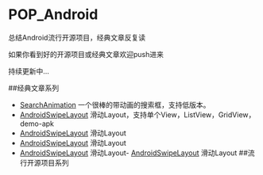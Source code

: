 # POP_Android
总结Android流行开源项目，经典文章反复读

如果你看到好的开源项目或经典文章欢迎push进来

持续更新中...

##经典文章系列
- [SearchAnimation](https://github.com/NiaNingXue/SearchAnimation)  一个很棒的带动画的搜索框，支持低版本。
- [AndroidSwipeLayout](https://github.com/daimajia/AndroidSwipeLayout) 滑动Layout，支持单个View，ListView，GridView，demo-apk
- [AndroidSwipeLayout](https://github.com/daimajia/AndroidSwipeLayout) 滑动Layout
- [AndroidSwipeLayout](https://github.com/daimajia/AndroidSwipeLayout) 滑动Layout
- [AndroidSwipeLayout](https://github.com/daimajia/AndroidSwipeLayout) 滑动Layout- [AndroidSwipeLayout](https://github.com/daimajia/AndroidSwipeLayout) 滑动Layout
##流行开源项目系列
 
